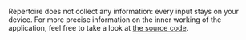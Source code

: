 Repertoire does not collect any information: every input stays on your device.
For more precise information on the inner working of the application, feel free to take a look at [the source code](https://github.com/klalumiere/Repertoire).
